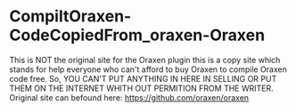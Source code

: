 # CompiltOraxen-CodeCopiedFrom_oraxen-Oraxen
This is NOT the original site for the Oraxen plugin this is a copy site which stands for help everyone who can't afford to buy Oraxen to compile Oraxen code free. So, YOU CAN'T PUT ANYTHING IN HERE IN SELLING OR PUT THEM ON THE INTERNET WHITH OUT PERMITION FROM THE WRITER. Original site can befound here: https://github.com/oraxen/oraxen 
